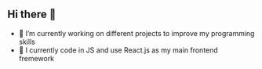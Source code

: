 ## Hi there 👋



- 🔭 I’m currently working on different projects to improve my programming skills
- 🌱 I currently code in JS and use React.js as my main frontend fremework


